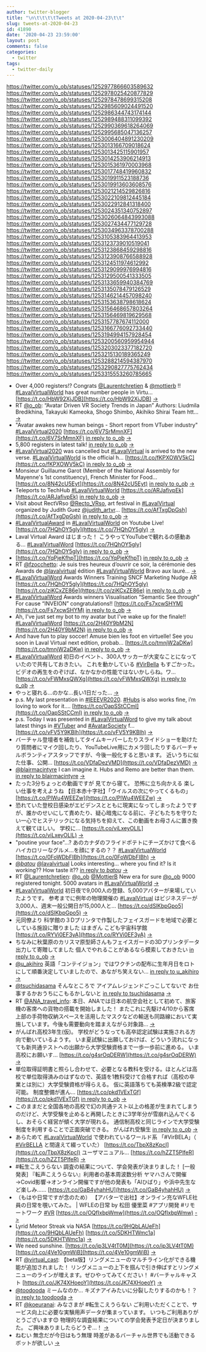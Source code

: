 ```yaml
---
author: twitter-blogger
title: "\n\t\t\t\tTweets at 2020-04-23\t\t"
slug: tweets-at-2020-04-23
id: 41890
date: '2020-04-23 23:59:00'
layout: post
comments: false
categories:
  - twitter
tags:
  - twitter-daily
---
```


https://twitter.com/o_ob/statuses/1252977866603589632 https://twitter.com/o_ob/statuses/1252978025420877829 https://twitter.com/o_ob/statuses/1252978478699315208 https://twitter.com/o_ob/statuses/1252985609024491520 https://twitter.com/o_ob/statuses/1252986344743174144 https://twitter.com/o_ob/statuses/1252989488311099392 https://twitter.com/o_ob/statuses/1252990369618264069 https://twitter.com/o_ob/statuses/1252995685047136257 https://twitter.com/o_ob/statuses/1253006404891230209 https://twitter.com/o_ob/statuses/1253013166709018624 https://twitter.com/o_ob/statuses/1253013425115901957 https://twitter.com/o_ob/statuses/1253014253906214913 https://twitter.com/o_ob/statuses/1253015361970003968 https://twitter.com/o_ob/statuses/1253017748419960832 https://twitter.com/o_ob/statuses/1253019911523188736 https://twitter.com/o_ob/statuses/1253019913603608576 https://twitter.com/o_ob/statuses/1253021214529826816 https://twitter.com/o_ob/statuses/1253022109812445184 https://twitter.com/o_ob/statuses/1253022912841318400 https://twitter.com/o_ob/statuses/1253024351340752897 https://twitter.com/o_ob/statuses/1253026064843993088 https://twitter.com/o_ob/statuses/1253027434477129728 https://twitter.com/o_ob/statuses/1253034963378700288 https://twitter.com/o_ob/statuses/1253105383964413953 https://twitter.com/o_ob/statuses/1253123739010519041 https://twitter.com/o_ob/statuses/1253123868459298816 https://twitter.com/o_ob/statuses/1253123908766588928 https://twitter.com/o_ob/statuses/1253124511974612992 https://twitter.com/o_ob/statuses/1253129099976994816 https://twitter.com/o_ob/statuses/1253129500541333505 https://twitter.com/o_ob/statuses/1253133659940384769 https://twitter.com/o_ob/statuses/1253135078479126529 https://twitter.com/o_ob/statuses/1253146214457098240 https://twitter.com/o_ob/statuses/1253153638798618624 https://twitter.com/o_ob/statuses/1253156468657803264 https://twitter.com/o_ob/statuses/1253156469819629568 https://twitter.com/o_ob/statuses/1253157787674112000 https://twitter.com/o_ob/statuses/1253166776092733440 https://twitter.com/o_ob/statuses/1253194994157928454 https://twitter.com/o_ob/statuses/1253200560959954944 https://twitter.com/o_ob/statuses/1253203023377182720 https://twitter.com/o_ob/statuses/1253215130189365249 https://twitter.com/o_ob/statuses/1253288214594387970 https://twitter.com/o_ob/statuses/1253290827775762434 https://twitter.com/o_ob/statuses/1253315553260785665  

*   Over 4,000 registers!? Congrats [@Laurentchretien](https://twitter.com/Laurentchretien) & [@mottierb](https://twitter.com/mottierb) !! [#LavalVirtualWorld](https://twitter.com/search?q=%23LavalVirtualWorld&src=hash) has great number people in Virtu… [https://t.co/HbW92XjJDB](https://t.co/HbW92XjJDB) [->](https://twitter.com/o_ob/statuses/1252977866603589632)
*   RT [@o_ob](https://twitter.com/o_ob): “Avatar Driven VR Society Trends in Japan” Authors: Liudmila Bredikhina, Takayuki Kameoka, Shogo Shimbo, Akihiko Shirai Team htt… [->](https://twitter.com/o_ob/statuses/1252978025420877829)
*   "Avatar awakes new human beings - Short report from VTuber industry" [#LavalVirtual2020](https://twitter.com/search?q=%23LavalVirtual2020&src=hash) [https://t.co/6V7SrMmnXF](https://t.co/6V7SrMmnXF) [in reply to o_ob](https://twitter.com/o_ob/statuses/1252966241792225280) [->](https://twitter.com/o_ob/statuses/1252978478699315208)
*   5,800 registers in latest talk! [in reply to o_ob](https://twitter.com/o_ob/statuses/1252977866603589632) [->](https://twitter.com/o_ob/statuses/1252985609024491520)
*   [#LavalVirtual2020](https://twitter.com/search?q=%23LavalVirtual2020&src=hash) was cancelled but [#LavalVirtual](https://twitter.com/search?q=%23LavalVirtual&src=hash) is arrived to the new verse. [#LavalVirtualWorld](https://twitter.com/search?q=%23LavalVirtualWorld&src=hash) is the official h… [https://t.co/fKPXOWV5kC](https://t.co/fKPXOWV5kC) [in reply to o_ob](https://twitter.com/o_ob/statuses/1252966241792225280) [->](https://twitter.com/o_ob/statuses/1252986344743174144)
*   Monsieur Guillaume Garot (Member of the National Assembly for Mayenne's 1st constituency), French Minister for Food… [https://t.co/8N42cU5Eyt](https://t.co/8N42cU5Eyt) [in reply to o_ob](https://twitter.com/o_ob/statuses/1252966241792225280) [->](https://twitter.com/o_ob/statuses/1252989488311099392)
*   Teleports to TechHub [#LavalVirtualWorld](https://twitter.com/search?q=%23LavalVirtualWorld&src=hash) [https://t.co/ARJafivpEk](https://t.co/ARJafivpEk) [in reply to o_ob](https://twitter.com/o_ob/statuses/1252966241792225280) [->](https://twitter.com/o_ob/statuses/1252990369618264069)
*   Visit about RectVRso [@Recto_VRso](https://twitter.com/Recto_VRso), art festival in [#LavalVirtual](https://twitter.com/search?q=%23LavalVirtual&src=hash) organized by Judith Guez [@judith_artvr](https://twitter.com/judith_artvr)… [https://t.co/AfTxgDpGsh](https://t.co/AfTxgDpGsh) [in reply to o_ob](https://twitter.com/o_ob/statuses/1252966241792225280) [->](https://twitter.com/o_ob/statuses/1252995685047136257)
*   [#LavalVirtualAward](https://twitter.com/search?q=%23LavalVirtualAward&src=hash) in [#LavalVirtualWorld](https://twitter.com/search?q=%23LavalVirtualWorld&src=hash) on Youtube Live! [https://t.co/7HQhOY5gly](https://t.co/7HQhOY5gly) [->](https://twitter.com/o_ob/statuses/1253006404891230209)
*   Laval Virtual Award はじまった！ こうやってYouTubeで観れるの感動ある… [#LavalVirtualWord](https://twitter.com/search?q=%23LavalVirtualWord&src=hash) [https://t.co/7HQhOY5gly](https://t.co/7HQhOY5gly) [in reply to o_ob](https://twitter.com/o_ob/statuses/1252966241792225280) [->](https://twitter.com/o_ob/statuses/1253013166709018624)
*   [https://t.co/YqPjeKfhpT](https://t.co/YqPjeKfhpT) [in reply to o_ob](https://twitter.com/o_ob/statuses/1252977866603589632) [->](https://twitter.com/o_ob/statuses/1253013425115901957)
*   RT [@fzocchetto](https://twitter.com/fzocchetto): Je suis tres heureux d’ouvrir ce soir, la cérémonie des Awards de [@lavalvirtual](https://twitter.com/lavalvirtual) édition [#LavalVirtualWorld](https://twitter.com/search?q=%23LavalVirtualWorld&src=hash) Bravo aux lauré… [->](https://twitter.com/o_ob/statuses/1253014253906214913)
*   [#LavalVirtualWord](https://twitter.com/search?q=%23LavalVirtualWord&src=hash) Awards Winners Training SNCF Marketing Nudge AR [https://t.co/7HQhOY5gly](https://t.co/7HQhOY5gly) [https://t.co/ziKCxZE86e](https://t.co/ziKCxZE86e) [in reply to o_ob](https://twitter.com/o_ob/statuses/1253013166709018624) [->](https://twitter.com/o_ob/statuses/1253015361970003968)
*   [#LavalVirtualWord](https://twitter.com/search?q=%23LavalVirtualWord&src=hash) Awards winners Visualisation “Semantic See through” For cause “INVEION” congratulations!! [https://t.co/Fs7xcwSHYM](https://t.co/Fs7xcwSHYM) [in reply to o_ob](https://twitter.com/o_ob/statuses/1253015361970003968) [->](https://twitter.com/o_ob/statuses/1253017748419960832)
*   Ah, I've just set my bot to my avatar but I've wake up for the finale!! [#LavalVirtualWord](https://twitter.com/search?q=%23LavalVirtualWord&src=hash) [https://t.co/2H40Y9bM2N](https://t.co/2H40Y9bM2N) [in reply to o_ob](https://twitter.com/o_ob/statuses/1253017748419960832) [->](https://twitter.com/o_ob/statuses/1253019911523188736)
*   And have fun to play soccer! Amuse bien les foot en virtuelle! See you soon in Laval Virtual next edition, probab… [https://t.co/tmnjW2aDKw](https://t.co/tmnjW2aDKw) [in reply to o_ob](https://twitter.com/o_ob/statuses/1253019911523188736) [->](https://twitter.com/o_ob/statuses/1253019913603608576)
*   [#LavalVirtualWord](https://twitter.com/search?q=%23LavalVirtualWord&src=hash) 初日のイベント、300人サッカーが大変なことになっていたので共有しておきたい。 これを動かしている [#VirBella](https://twitter.com/search?q=%23VirBella&src=hash) もすごかった。 ビデオの再生をのぞけば、なかなかの性能ではないかしらね。ワ… [https://t.co/vFWMxsQWXg](https://t.co/vFWMxsQWXg) [in reply to o_ob](https://twitter.com/o_ob/statuses/1252966241792225280) [->](https://twitter.com/o_ob/statuses/1253021214529826816)
*   やっと寝れる…のかな…長い1日だった… [->](https://twitter.com/o_ob/statuses/1253022109812445184)
*   p.s. My last presentation in [#IEEEVR2020](https://twitter.com/search?q=%23IEEEVR2020&src=hash). [#Hubs](https://twitter.com/search?q=%23Hubs&src=hash) is also works fine, i’m loving to work for it.… [https://t.co/OapSStCCmI](https://t.co/OapSStCCmI) [in reply to o_ob](https://twitter.com/o_ob/statuses/1252966241792225280) [->](https://twitter.com/o_ob/statuses/1253022912841318400)
*   p.s. Today I was presented in [#LavalVirtualWord](https://twitter.com/search?q=%23LavalVirtualWord&src=hash) to give my talk about latest things in [#VTuber](https://twitter.com/search?q=%23VTuber&src=hash) and [#AvatarSociety](https://twitter.com/search?q=%23AvatarSociety&src=hash) f… [https://t.co/vFV5Y9KBlh](https://t.co/vFV5Y9KBlh) [->](https://twitter.com/o_ob/statuses/1253024351340752897)
*   バーチャル登壇者を補佐してタイムキーパーしたりスライドショーを助けたり質問者にマイク回したり、YouTubeLive用にカメラ回したりするバーチャルボランティアスタッフですが、今後一般化すると思います。 近いうちに似た仕事、公開… [https://t.co/VDfaDezVMD](https://t.co/VDfaDezVMD) [->](https://twitter.com/o_ob/statuses/1253026064843993088)
*   [@blairmacintyre](https://twitter.com/blairmacintyre) I can imagine it. Hubs and Remo are better than them. [in reply to blairmacintyre](https://twitter.com/blairmacintyre/statuses/1253026794686603264) [->](https://twitter.com/o_ob/statuses/1253027434477129728)
*   たった3分ちょっとの動画ですが 見てから寝て。 恐怖に立ち向かえる 楽しい仕事を考えようね 【日本赤十字社】「ウイルスの次にやってくるもの」 [https://t.co/PlWu4WEEZw](https://t.co/PlWu4WEEZw) [->](https://twitter.com/o_ob/statuses/1253034963378700288)
*   恐れていた登校日感染がエビデンスとともに現実になってしまったようですが、誰かのせいにして責めたり、疑心暗鬼になる前に、子どもたちを守りたい一心でヒステリックになる気持ちを抑えて、この動画をお母さんに置き換えて観てほしい。 学校に… [https://t.co/viLxeyOLlL](https://t.co/viLxeyOLlL) [->](https://twitter.com/o_ob/statuses/1253105383964413953)
*   "poutine your face"...? あのカナダのフライドポテトにチーズかけて食べるハイカロリーなグルメ…を顔にするの？？ [#LavalVirtualWorld](https://twitter.com/search?q=%23LavalVirtualWorld&src=hash) [https://t.co/0FoWDbFIBh](https://t.co/0FoWDbFIBh) [->](https://twitter.com/o_ob/statuses/1253123739010519041)
*   [@_batou_](https://twitter.com/_batou_) [@lavalvirtual](https://twitter.com/lavalvirtual) Looks interesting... where you find it? Is it working?? How taste it?? [in reply to _batou_](https://twitter.com/_batou_/statuses/1253032223936315393) [->](https://twitter.com/o_ob/statuses/1253123868459298816)
*   RT [@Laurentchretien](https://twitter.com/Laurentchretien): [@o_ob](https://twitter.com/o_ob) [@MottierB](https://twitter.com/MottierB) New era for sure [@o_ob](https://twitter.com/o_ob) 9000 registered tonight. 5000 avatars in [#LavalVirtualWorld](https://twitter.com/search?q=%23LavalVirtualWorld&src=hash) [->](https://twitter.com/o_ob/statuses/1253123908766588928)
*   [#LavalVirtualWorld](https://twitter.com/search?q=%23LavalVirtualWorld&src=hash) 初日夜で9,000人の登録、5,000アバターが来場していたようです。 参考までに例年の物理開催の [#LavalVirtual](https://twitter.com/search?q=%23LavalVirtual&src=hash) はビジネスデーが3,000人、週末一般公開日が15,000人と… [https://t.co/dSlKbpGpo5](https://t.co/dSlKbpGpo5) [->](https://twitter.com/o_ob/statuses/1253124511974612992)
*   元同僚より 科学館の３Dプリンタで作製したフェイスガードを地域で必要としている施設に贈りました はまぎん こども宇宙科学館 [https://t.co/RYVi0EF3yA](https://t.co/RYVi0EF3yA) [->](https://twitter.com/o_ob/statuses/1253129099976994816)
*   ちなみに秋葉原のカリスマ原型師さんもフェイスガードの3Dプリンタデータ出力して寄贈してました 個人でやれることがあるなら模索しておきたい [in reply to o_ob](https://twitter.com/o_ob/statuses/1253129099976994816) [->](https://twitter.com/o_ob/statuses/1253129500541333505)
*   [@u_akihiro](https://twitter.com/u_akihiro) 英語「コンテイジョン」ではワクチンの配布に生年月日をロトにして順番決定していましたので、あながち笑えない… [in reply to u_akihiro](https://twitter.com/u_akihiro/statuses/1253132579080790016) [->](https://twitter.com/o_ob/statuses/1253133659940384769)
*   [@tsuchidasama](https://twitter.com/tsuchidasama) そんなところで アイアムレジェンドごっこしてないで お仕事するかおうちにこもるかしないと [in reply to tsuchidasama](https://twitter.com/tsuchidasama/statuses/1253134087339950080) [->](https://twitter.com/o_ob/statuses/1253135078479126529)
*   RT [@ANA_travel_info](https://twitter.com/ANA_travel_info): 本日、ANAでは日本の航空会社として初めて、旅客機の客席への貨物の搭載を開始しました！ またこれに先駆け4/10から客席上部の手荷物収納スペースを活用したマスクなどの輸送も同路線において実施しています。今後も需要動向を踏まえながら対象路… [->](https://twitter.com/o_ob/statuses/1253146214457098240)
*   がんばれ高校3年生(仮)。 学校がどうなっても高卒認定試験は実施される方向で動いているようす。 いま夏試験に出願しておけば、どういう流れになっても新共通テストへの出願から大学受験資格まで一歩一歩前に進める。 いま高校にお願いす… [https://t.co/g4srOqDERW](https://t.co/g4srOqDERW) [->](https://twitter.com/o_ob/statuses/1253153638798618624)
*   単位取得証明書と照らし合わせて、必要となる教科を受ける。ほとんどは高校で単位取得済みのはずなので、英語を1教科受けて合格すれば（高校の卒業とは別に）大学受験資格が得らえる。 仮に英語落ちても英検準2級で認定可能。 制度整備が進ん… [https://t.co/pkd1VExTGf](https://t.co/pkd1VExTGf) [in reply to o_ob](https://twitter.com/o_ob/statuses/1253153638798618624) [->](https://twitter.com/o_ob/statuses/1253156468657803264)
*   このままだと全国各地の高校で幻の共通テスト以上の格差が生まれてしまうのだけど、大学受験を止めると再開したときに3学年分が雪崩れ込んでくるし、おそらく経営が傾く大学が現れる。 通信制高校と同じラインで大学受験制度を利用することで正面突破できる。 がんばれ受験生 [in reply to o_ob](https://twitter.com/o_ob/statuses/1253156468657803264) [->](https://twitter.com/o_ob/statuses/1253156469819629568)
*   あらためて [#LavalVirtualWorld](https://twitter.com/search?q=%23LavalVirtualWorld&src=hash) で使われているワールド系 「#VirBELA」（ [#VirBELLA](https://twitter.com/search?q=%23VirBELLA&src=hash) と間違えて綴っていた） [https://t.co/TbpX8zKpcI](https://t.co/TbpX8zKpcI) ユーザマニュアル… [https://t.co/hZZT5PlfeR](https://t.co/hZZT5PlfeR) [->](https://twitter.com/o_ob/statuses/1253157787674112000)
*   #転生こえうらない 調査の結果について、学会発表が決まりました！ [一般発表] 『転声こえうらない』利用者の基本周波数分析 ヤマハさんで開催→Covid影響→オンライン開催ですが他の発表も「AIひばり」や浜中先生など楽しみ…… [https://t.co/GaB4yhahHU](https://t.co/GaB4yhahHU) [->](https://twitter.com/o_ob/statuses/1253166776092733440)
*   （もはや日常ですが念のため） 【アバターで出社】オンライン充なWFLE社員の日常を覗いてみた。 | WFLEの日常 by 松田 優里菜 #アプリ開発 #リモートワーク [#VR](https://twitter.com/search?q=%23VR&src=hash) [https://t.co/OQfIxbpWmw](https://t.co/OQfIxbpWmw) [->](https://twitter.com/o_ob/statuses/1253194994157928454)
*   Lyrid Meteor Streak via NASA [https://t.co/9HQbLAUeFh](https://t.co/9HQbLAUeFh) [https://t.co/5DKHTWmc1a](https://t.co/5DKHTWmc1a) [->](https://twitter.com/o_ob/statuses/1253200560959954944)
*   We need sunshine. [https://t.co/ip3LV4tT0M](https://t.co/ip3LV4tT0M) [https://t.co/4Ve10gmWiB](https://t.co/4Ve10gmWiB) [->](https://twitter.com/o_ob/statuses/1253203023377182720)
*   RT [@virtual_cast](https://twitter.com/virtual_cast): 【beta版】リングメニューのマルチライン化ができる機能が追加されました！ リングメニューの上下を掴んで引き伸ばすとリングメニューのラインが増えます。ぜひやってみてください！ #バーチャルキャスト [https://t.co/JK74XHoeoY](https://t.co/JK74XHoeoY) [->](https://twitter.com/o_ob/statuses/1253215130189365249)
*   [@toodooda](https://twitter.com/toodooda) ミームなのか… キズナアイみたいに分裂したりするのかも！？ [in reply to toodooda](https://twitter.com/toodooda/statuses/1253287273153454086) [->](https://twitter.com/o_ob/statuses/1253288214594387970)
*   RT [@koeuranai](https://twitter.com/koeuranai): みなさまが #転生こえうらない ご利用いただくことで、サービス向上に必要な実験用声データが集まっています。 いつもご利用ありがとうございます😊 物理的な調査結果についての学会発表予定日が決まりました。 ご興味ありましたらどうぞ…！ [->](https://twitter.com/o_ob/statuses/1253290827775762434)
*   ねむい 無念だが今日はもう無理 時差があるバーチャル世界でも活動できるボットが欲しい [->](https://twitter.com/o_ob/statuses/1253315553260785665)